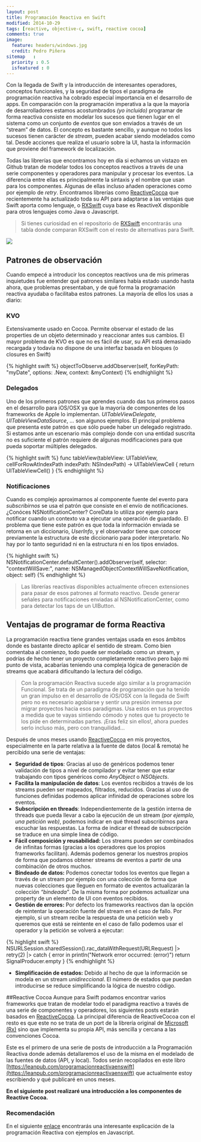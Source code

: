 ```yaml
---
layout: post
title: Programación Reactiva en Swift
modified: 2014-10-29
tags: [reactive, objective-c, swift, reactive cocoa]
comments: true
image:
  feature: headers/windows.jpg
  credit: Pedro Piñera
sitemap   :
  priority : 0.5
  isfeatured : 0
---
```


Con la llegada de Swift y la introducción de interesantes operadores, conceptos funcionales, y la seguridad de tipos el paradigma de programación reactiva ha cobrado especial importancia en el desarrollo de apps. En comparación con la programación imperativa a la que la mayoría de desarrolladores estamos acostumbrados *(yo incluido)* programar de forma reactiva consiste en modelar los sucesos que tienen lugar en el sistema como un conjunto de *eventos* que son enviados a través de un “stream” de datos. El concepto es bastante sencillo, y aunque no todos los sucesos tienen carácter de *stream*, pueden acabar siendo modelados como tal. Desde acciones que realiza el usuario sobre la UI, hasta la información que proviene del framework de localización.

Todas las librerías que encontramos hoy en día si echamos un vistazo en Github tratan de modelar todos los conceptos reactivos a través de una serie componentes y operadores para manipular y procesar los eventos. La diferencia entre ellas es principalmente la sintaxis y el nombre que usan para los componentes. Algunas de ellas incluso añaden operaciones como por ejemplo de *retry*. Encontramos librerías como [ReactiveCocoa](https://github.com/ReactiveCocoa/ReactiveCocoa) que recientemente ha actualizado toda su API para adaptarse a las ventajas que Swift aporta como lenguaje, o [RXSwift](https://github.com/ReactiveX/RxSwift) cuya base es ReactiveX disponible para otros lenguajes como Java o Javascript.

>Si tienes curiosidad en el repositorio de [RXSwift](https://github.com/ReactiveX/RxSwift) encontrarás una tabla donde comparan RXSwift con el resto de alternativas para Swift.

![]({{site.url}}/images/posts/reactive_sream.png)

## Patrones de observación

Cuando empecé a introducir los conceptos reactivos una de mis primeras inquietudes fue entender qué patrones similares había estado usando hasta ahora, que problemas presentaban, y de qué forma la programación reactiva ayudaba o facilitaba estos patrones. La mayoría de ellos los usas a diario:

### KVO

Extensivamente usado en Cocoa. Permite observar el estado de las properties de un objeto determinado y reaccionar antes sus cambios. El mayor problema de KVO es que no es fácil de usar, su API está demasiado recargada y todavía no dispone de una interfaz basada en bloques (o closures en Swift)

{% highlight swift %}
objectToObserve.addObserver(self, forKeyPath: "myDate", options: .New, context: &myContext)
{% endhighlight %}

### Delegados
Uno de los primeros patrones que aprendes cuando das tus primeros pasos en el desarrollo para iOS/OSX ya que la mayoría de componentes de los frameworks de Apple lo implementan. *UITableViewDelegate, UITableViewDataSource*, … son algunos ejemplos. El principal problema que presenta este patrón es que sólo puede haber un delegado registrado. Si estamos ante un escenario más complejo donde con una entidad suscrita no es suficiente el patrón requiere de algunas modificaciones para que pueda soportar múltiples delegados.

{% highlight swift %}
func tableView(tableView: UITableView, cellForRowAtIndexPath indexPath: NSIndexPath) -> UITableViewCell {
        return UITableViewCell()
}
{% endhighlight %}

### Notificaciones
Cuando es complejo aproximarnos al componente fuente del evento para *subscribirnos* se usa el patrón que consiste en el envío de notificaciones. ¿Conóces NSNotificationCenter? CoreData lo utiliza por ejemplo para notificar cuando un contexto va a ejecutar una operación de guardado. El problema que tiene este patrón es que toda la información enviada se retorna en un diccionario, *UserInfo*, y el observador tiene que conocer previamente la estructura de este diccionario para poder interpretarlo. No hay por lo tanto seguridad ni en la estructura ni en los tipos enviados.

{% highlight swift %}
NSNotificationCenter.defaultCenter().addObserver(self, selector: "contextWillSave:", name: NSManagedObjectContextWillSaveNotification, object: self)
{% endhighlight %}

>Las librerías reactivas disponibles actualmente ofrecen extensiones para pasar de esos patrones al formato reactivo. Desde generar señales para notificaciones enviadas al NSNotificationCenter, como para detectar los taps de un UIButton.

## Ventajas de programar de forma Reactiva

La programación reactiva tiene grandes ventajas usada en esos ámbitos donde es bastante directo aplicar el sentido de stream. Como bien comentaba al comienzo, todo puede ser modelado como un stream, y podrías de hecho tener un proyecto completamente reactivo pero bajo mi punto de vista, acabarías teniendo una compleja lógica de generación de streams que acabará dificultando la lectura del código.

>Con la programación Reactiva sucede algo similar a la programación Funcional. Se trata de un paradigma de programación que ha tenido un gran impulso en el desarrollo de iOS/OSX con la llegada de Swift pero no es necesario agobiarse y sentir una presión inmensa por migrar proyectos hacia esos paradigmas. Usa estos en tus proyectos a medida que te vayas sintiendo cómodo y notes que tu proyecto te los pide en determinadas partes. ¡Eras feliz sin ellos!, ahora puedes serlo incluso más, pero con tranquilidad…

Después de unos meses usando [ReactiveCocoa](https://github.com/ReactiveCocoa/ReactiveCocoa) en mis proyectos, especialmente en la parte relativa a la fuente de datos (local & remota) he percibido una serie de ventajas:

- **Seguridad de tipos**: Gracias al uso de genéricos podemos tener validación de tipos a nivel de compilador y evitar tener que estar trabajando con tipos genéricos como *AnyObject* o *NSObjects*.
- **Facilita la manipulación de datos**: Los eventos recibidos a través de los streams pueden ser mapeados, filtrados, reducidos. Gracias al uso de funciones definidas podemos aplicar infinidad de operaciones sobre los eventos.
- **Subscripción en threads**: Independientemente de la gestión interna de threads que pueda llevar a cabo la ejecución de un stream *(por ejemplo, una petición web)*, podemos indicar en qué thread subscribirnos para escuchar las respuestas. La forma de indicar el thread de subscripción se traduce en una simple linea de código.
- **Fácil composición y reusabilidad:** Los streams pueden ser combinados de infinitas formas (gracias a los operadores que los propios frameworks facilitan). Además podemos generar los nuestros propios de forma que podamos obtener streams de eventos a partir de una combinación de otros muchos.
- **Bindeado de datos:** Podemos conectar todos los eventos que llegan a través de un stream por ejemplo con una colección de forma que nuevas colecciones que lleguen en formato de eventos actualizarán la colección *“bindeada”*. De la misma forma por podemos actualizar una property de un elemento de UI con eventos recibidos.
- **Gestión de errores:** Por defecto los frameworks reactivos dan la opción de reintentar la operación fuente del stream en el caso de fallo. Por ejemplo, si un stream recibe la respuesta de una petición web y queremos que está se reintente en el caso de fallo podemos usar el operador y la petición se volverá a ejecutar:

{% highlight swift %}
NSURLSession.sharedSession().rac_dataWithRequest(URLRequest)
            |> retry(2)
            |> catch { error in
                println("Network error occurred: \(error)")
                return SignalProducer.empty
            }
{% endhighlight %}

- **Simplificación de estados:** Debido al hecho de que la información se modela en un stream *unidireccional*. El número de estados que puedan introducirse se reduce simplificando la lógica de nuestro código.

##Reactive Cocoa
Aunque para Swift podamos encontrar varios frameworks que tratan de modelar todo el paradigma reactivo a través de una serie de componentes y operadores, los siguientes posts estarán basados en [ReactiveCocoa](https://github.com/ReactiveCocoa/ReactiveCocoa). La principal diferencia de ReactiveCocoa con el resto es que este no se trata de un port de la librería original de [Microsoft (Rx)](https://msdn.microsoft.com/en-us/data/gg577609.aspx) sino que implementa su propia API, más sencilla y cercana a las convenciones Cocoa.

Este es el primero de una serie de posts de introducción a la Programación Reactiva donde además detallaremos el uso de la misma en el modelado de las fuentes de datos (API, y local). Todos serán recopilados en este libro [https://leanpub.com/programacionreactivaenswift](https://leanpub.com/programacionreactivaenswift) que actualmente estoy escribiendo y qué publicaré en unos meses.

**En el siguiente post realizaré una introducción a los componentes de Reactive Cocoa.**

### Recomendación

En el siguiente [enlace](https://gist.github.com/staltz/868e7e9bc2a7b8c1f754) encontrarás una interesante explicación de la programación Reactiva con ejemplos en Javascript.
